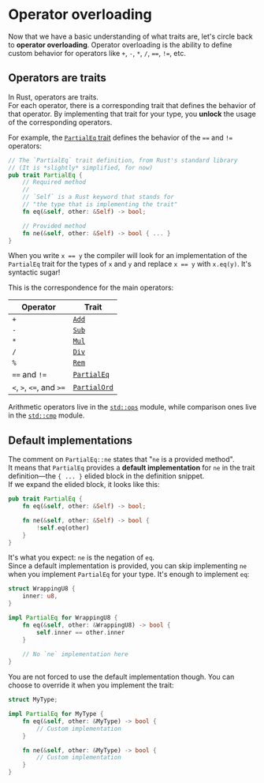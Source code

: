 # Operator overloading

Now that we have a basic understanding of what traits are, let's circle back to **operator overloading**.
Operator overloading is the ability to define custom behavior for operators like `+`, `-`, `*`, `/`, `==`, `!=`, etc.

## Operators are traits

In Rust, operators are traits.\
For each operator, there is a corresponding trait that defines the behavior of that operator.
By implementing that trait for your type, you **unlock** the usage of the corresponding operators.

For example, the [`PartialEq` trait](https://doc.rust-lang.org/std/cmp/trait.PartialEq.html) defines the behavior of
the `==` and `!=` operators:

```rust
// The `PartialEq` trait definition, from Rust's standard library
// (It is *slightly* simplified, for now)
pub trait PartialEq {
    // Required method
    //
    // `Self` is a Rust keyword that stands for 
    // "the type that is implementing the trait"
    fn eq(&self, other: &Self) -> bool;

    // Provided method
    fn ne(&self, other: &Self) -> bool { ... }
}
```

When you write `x == y` the compiler will look for an implementation of the `PartialEq` trait for the types of `x` and `y`
and replace `x == y` with `x.eq(y)`. It's syntactic sugar!

This is the correspondence for the main operators:

| Operator                 | Trait                                                                   |
| ------------------------ | ----------------------------------------------------------------------- |
| `+`                      | [`Add`](https://doc.rust-lang.org/std/ops/trait.Add.html)               |
| `-`                      | [`Sub`](https://doc.rust-lang.org/std/ops/trait.Sub.html)               |
| `*`                      | [`Mul`](https://doc.rust-lang.org/std/ops/trait.Mul.html)               |
| `/`                      | [`Div`](https://doc.rust-lang.org/std/ops/trait.Div.html)               |
| `%`                      | [`Rem`](https://doc.rust-lang.org/std/ops/trait.Rem.html)               |
| `==` and `!=`            | [`PartialEq`](https://doc.rust-lang.org/std/cmp/trait.PartialEq.html)   |
| `<`, `>`, `<=`, and `>=` | [`PartialOrd`](https://doc.rust-lang.org/std/cmp/trait.PartialOrd.html) |

Arithmetic operators live in the [`std::ops`](https://doc.rust-lang.org/std/ops/index.html) module,
while comparison ones live in the [`std::cmp`](https://doc.rust-lang.org/std/cmp/index.html) module.

## Default implementations

The comment on `PartialEq::ne` states that "`ne` is a provided method".\
It means that `PartialEq` provides a **default implementation** for `ne` in the trait definition—the `{ ... }` elided
block in the definition snippet.\
If we expand the elided block, it looks like this:

```rust
pub trait PartialEq {
    fn eq(&self, other: &Self) -> bool;

    fn ne(&self, other: &Self) -> bool {
        !self.eq(other)
    }
}
```

It's what you expect: `ne` is the negation of `eq`.\
Since a default implementation is provided, you can skip implementing `ne` when you implement `PartialEq` for your type.
It's enough to implement `eq`:

```rust
struct WrappingU8 {
    inner: u8,
}

impl PartialEq for WrappingU8 {
    fn eq(&self, other: &WrappingU8) -> bool {
        self.inner == other.inner
    }
    
    // No `ne` implementation here
}
```

You are not forced to use the default implementation though.
You can choose to override it when you implement the trait:

```rust
struct MyType;

impl PartialEq for MyType {
    fn eq(&self, other: &MyType) -> bool {
        // Custom implementation
    }

    fn ne(&self, other: &MyType) -> bool {
        // Custom implementation
    }
}
```
